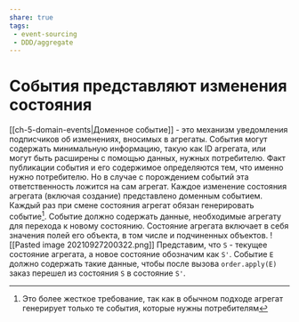 ```yaml
---
share: true
tags:
 - event-sourcing
 - DDD/aggregate
---
```

# События представляют изменения состояния
[[ch-5-domain-events|Доменное событие]] - это механизм уведомления подписчиков об изменениях, вносимых в агрегаты. События могут содержать минимальную информацию, такую как ID агрегата, или могут быть расширены с помощью данных, нужных потребителю. Факт публикации события и его содержимое определяются тем, что именно нужно потребителю. Но в случае с порождением событий эта ответственность ложится на сам агрегат.
Каждое изменение состояния агрегата (включая создание) представлено доменным событием. Каждый раз при смене состояния агрегат обязан генерировать событие[^1].
Событие должно содержать данные, необходимые агрегату для перехода к новому состоянию. Состояние агрегата включает в себя значения полей его объекта, в том числе и подчиненных объектов.
![[Pasted image 20210927200322.png]] 
Представим, что `S` - текущее состояние агрегата, а новое состояние обозначим как `S'`. Событие `E` должно содержать такие данные, чтобы после вызова `order.apply(E)` заказ перешел из состояния `S` в состояние `S'`.

[^1]:Это более жесткое требование, так как в обычном подходе агрегат генерирует только те события, которые нужны потребителям